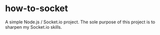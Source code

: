how-to-socket
=============

A simple Node.js / Socket.io project. The sole purpose of this project is to sharpen my Socket.io skills.
